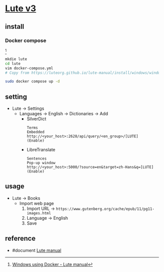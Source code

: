 # [Lute v3](http://github.com/LuteOrg/lute-v3)

## install

### Docker compose

[^1]

```sh
mkdie lute
cd lute
vim docker-compose.yml
# Copy from https://luteorg.github.io/lute-manual/install/windows/windows-using-docker.html#3-create-docker-composeyml
```

```sh
sudo docker compose up -d
```

## setting

- Lute → Settings
	- Languages → English → Dictionaries → Add
		- SilverDict
			```
			Terms
			Embedded
			http://<your_host>:2628/api/query/<en_group>/[LUTE]
			(Enable)
			```
		- LibreTranslate
			```
			Sentences
			Pop-up window
			http://<your_host>:5000/?source=en&target=zh-Hans&q=[LUTE]
			(Enable)
			```

## usage

- Lute → Books
	- Import web page
		1. Import URL → `https://www.gutenberg.org/cache/epub/11/pg11-images.html`
		2. Language → English
		3. Save

## reference

- #document [Lute manual](https://luteorg.github.io/lute-manual/install/install.html)

[^1]: [Windows using Docker - Lute manual](https://luteorg.github.io/lute-manual/install/windows/windows-using-docker.html)
